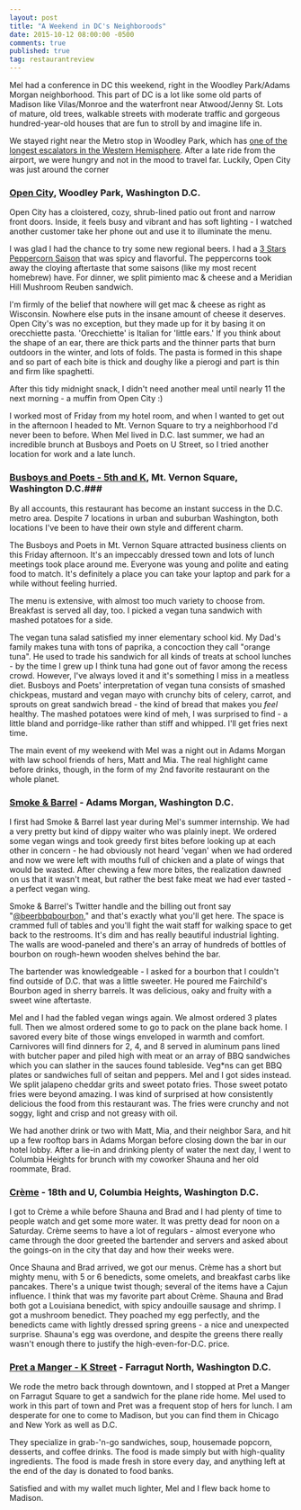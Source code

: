 ```yaml
---
layout: post
title: "A Weekend in DC's Neighboroods"
date: 2015-10-12 08:00:00 -0500
comments: true
published: true
tag: restaurantreview
---
```


Mel had a conference in DC this weekend, right in the Woodley Park/Adams Morgan neighborhood. This part of DC is a lot like some old parts of Madison like Vilas/Monroe and the waterfront near Atwood/Jenny St. Lots of mature, old trees, walkable streets with moderate traffic and gorgeous hundred-year-old houses that are fun to stroll by and imagine life in.

We stayed right near the Metro stop in Woodley Park, which has [one of the longest escalators in the Western Hemisphere](https://www.tripadvisor.com/Travel-g28970-c56842/Washington-Dc:District-Of-Columbia:Metrorail.Trivia.html). After a late ride from the airport, we were hungry and not in the mood to travel far. Luckily, Open City was just around the corner

### [Open City](http://www.opencitydc.com/menu/main/), Woodley Park, Washington D.C. ###

Open City has a cloistered, cozy, shrub-lined patio out front and narrow front doors. Inside, it feels busy and vibrant and has soft lighting - I watched another customer take her phone out and use it to illuminate the menu.

I was glad I had the chance to try some new regional beers. I had a [3 Stars Peppercorn Saison](http://3starsbrewing.com/peppercorn-saison/) that was spicy and flavorful. The peppercorns took away the cloying aftertaste that some saisons (like my most recent homebrew) have. For dinner, we split pimiento mac & cheese and a Meridian Hill Mushroom Reuben sandwich.

I'm firmly of the belief that nowhere will get mac & cheese as right as Wisconsin. Nowhere else puts in the insane amount of cheese it deserves. Open City's was no exception, but they made up for it by basing it on orecchiette pasta. 'Orecchiette' is Italian for 'little ears.' If you think about the shape of an ear, there are thick parts and the thinner parts that burn outdoors in the winter, and lots of folds. The pasta is formed in this shape and so part of each bite is thick and doughy like a pierogi and part is thin and firm like spaghetti. 

After this tidy midnight snack, I didn't need another meal until nearly 11 the next morning - a muffin from Open City :)

I worked most of Friday from my hotel room, and when I wanted to get out in the afternoon I headed to Mt. Vernon Square to try a neighborhood I'd never been to before. When Mel lived in D.C. last summer, we had an incredible brunch at Busboys and Poets on U Street, so I tried another location for work and a late lunch.

### [Busboys and Poets - 5th and K](http://www.busboysandpoets.com/about/5th-k), Mt. Vernon Square, Washington D.C.###

By all accounts, this restaurant has become an instant success in the D.C. metro area. Despite 7 locations in urban and suburban Washington, both locations I've been to have their own style and different charm.

The Busboys and Poets in Mt. Vernon Square attracted business clients on this Friday afternoon. It's an impeccably dressed town and lots of lunch meetings took place around me. Everyone was young and polite and eating food to match. It's definitely a place you can take your laptop and park for a while without feeling hurried.

The menu is extensive, with almost too much variety to choose from. Breakfast is served all day, too. I picked a vegan tuna sandwich with mashed potatoes for a side.

The vegan tuna salad satisfied my inner elementary school kid. My Dad's family makes tuna with tons of paprika, a concoction they call "orange tuna". He used to trade his sandwich for all kinds of treats at school lunches - by the time I grew up I think tuna had gone out of favor among the recess crowd. However, I've always loved it and it's something I miss in a meatless diet. Busboys and Poets' interpretation of vegan tuna consists of smashed chickpeas, mustard and vegan mayo with crunchy bits of celery, carrot, and sprouts on great sandwich bread - the kind of bread that makes you _feel_ healthy. The mashed potatoes were kind of meh, I was surprised to find - a little bland and porridge-like rather than stiff and whipped. I'll get fries next time.

The main event of my weekend with Mel was a night out in Adams Morgan with law school friends of hers, Matt and Mia. The real highlight came before drinks, though, in the form of my 2nd favorite restaurant on the whole planet.

### [Smoke & Barrel](http://smokeandbarreldc.com/) - Adams Morgan, Washington D.C. ###

I first had Smoke & Barrel last year during Mel's summer internship. We had a very pretty but kind of dippy waiter who was plainly inept. We ordered some vegan wings and took greedy first bites before looking up at each other in concern - he had obviously not heard 'vegan' when we had ordered and now we were left with mouths full of chicken and a plate of wings that would be wasted. After chewing a few more bites, the realization dawned on us that it wasn't meat, but rather the best fake meat we had ever tasted - a perfect vegan wing.

Smoke & Barrel's Twitter handle and the billing out front say "[@beerbbqbourbon](https://twitter.com/BeerBBQBourbon)," and that's exactly what you'll get here. The space is crammed full of tables and you'll fight the wait staff for walking space to get back to the restrooms. It's dim and has really beautiful industrial lighting. The walls are wood-paneled and there's an array of hundreds of bottles of bourbon on rough-hewn wooden shelves behind the bar.

The bartender was knowledgeable - I asked for a bourbon that I couldn't find outside of D.C. that was a little sweeter. He poured me Fairchild's Bourbon aged in sherry barrels. It was delicious, oaky and fruity with a sweet wine aftertaste.

Mel and I had the fabled vegan wings again. We almost ordered 3 plates full. Then we almost ordered some to go to pack on the plane back home. I savored every bite of those wings enveloped in warmth and comfort. Carnivores will find dinners for 2, 4, and 8 served in aluminum pans lined with butcher paper and piled high with meat or an array of BBQ sandwiches which you can slather in the sauces found tableside. Veg*ns can get BBQ plates or sandwiches full of seitan and peppers. Mel and I got sides instead. We split jalapeno cheddar grits and sweet potato fries. Those sweet potato fries were beyond amazing. I was kind of surprised at how consistently delicious the food from this restaurant was. The fries were crunchy and not soggy, light and crisp and not greasy with oil.

We had another drink or two with Matt, Mia, and their neighbor Sara, and hit up a few rooftop bars in Adams Morgan before closing down the bar in our hotel lobby. After a lie-in and drinking plenty of water the next day, I went to Columbia Heights for brunch with my coworker Shauna and her old roommate, Brad.

### [Crème](http://www.creme14th.com/?page_id=4) - 18th and U, Columbia Heights, Washington D.C. ###

I got to Crème a while before Shauna and Brad and I had plenty of time to people watch and get some more water. It was pretty dead for noon on a Saturday. Crème seems to have a lot of regulars - almost everyone who came through the door greeted the bartender and servers and asked about the goings-on in the city that day and how their weeks were.

Once Shauna and Brad arrived, we got our menus. Crème has a short but mighty menu, with 5 or 6 benedicts, some omelets, and breakfast carbs like pancakes. There's a unique twist though; several of the items have a Cajun influence. I think that was my favorite part about Crème. Shauna and Brad both got a Louisiana benedict, with spicy andouille sausage and shrimp. I got a mushroom benedict. They poached my egg perfectly, and the benedicts came with lightly dressed spring greens - a nice and unexpected surprise. Shauna's egg was overdone, and despite the greens there really wasn't enough there to justify the high-even-for-D.C. price. 

### [Pret a Manger - K Street](https://www.pret.com/en-us/find-a-pret/1701%20K%20STREET%20DC%2020006/) - Farragut North, Washington D.C.  ###
We rode the metro back through downtown, and I stopped at Pret a Manger on Farragut Square to get a sandwich for the plane ride home. Mel used to work in this part of town and Pret was a frequent stop of hers for lunch. I am desperate for one to come to Madison, but you can find them in Chicago and New York as well as D.C. 

They specialize in grab-'n-go sandwiches, soup, housemade popcorn, desserts, and coffee drinks. The food is made simply but with high-quality ingredients. The food is made fresh in store every day, and anything left at the end of the day is donated to food banks.

Satisfied and with my wallet much lighter, Mel and I flew back home to Madison.
